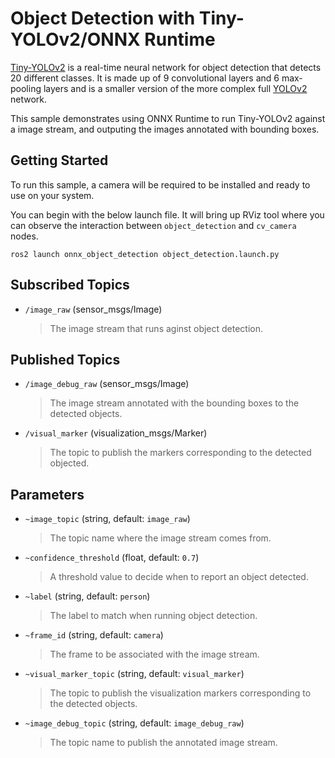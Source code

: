 # Object Detection with Tiny-YOLOv2/ONNX Runtime

[Tiny-YOLOv2](https://github.com/onnx/models/tree/master/vision/object_detection_segmentation/tiny-yolov2) is a real-time neural network for object detection that detects 20 different classes. It is made up of 9 convolutional layers and 6 max-pooling layers and is a smaller version of the more complex full [YOLOv2](https://pjreddie.com/darknet/yolov2/) network.

This sample demonstrates using ONNX Runtime to run Tiny-YOLOv2 against a image stream, and outputing the images annotated with bounding boxes.

## Getting Started

To run this sample, a camera will be required to be installed and ready to use on your system.

You can begin with the below launch file. It will bring up RViz tool where you can observe the interaction between `object_detection` and `cv_camera` nodes.

```Batchfile
ros2 launch onnx_object_detection object_detection.launch.py
```

## Subscribed Topics

  * `/image_raw` (sensor_msgs/Image)
    > The image stream that runs aginst object detection.

## Published Topics

  * `/image_debug_raw` (sensor_msgs/Image)
    > The image stream annotated with the bounding boxes to the detected objects.

  * `/visual_marker` (visualization_msgs/Marker)
    > The topic to publish the markers corresponding to the detected objected.

## Parameters

  * `~image_topic` (string, default: `image_raw`)
    > The topic name where the image stream comes from.

  * `~confidence_threshold` (float, default: `0.7`)
    > A threshold value to decide when to report an object detected.

  * `~label` (string, default: `person`)
    > The label to match when running object detection. 

  * `~frame_id` (string, default: `camera`)
    > The frame to be associated with the image stream. 

  * `~visual_marker_topic` (string, default: `visual_marker`)
    > The topic to publish the visualization markers corresponding to the detected objects.

  * `~image_debug_topic` (string, default: `image_debug_raw`)
    > The topic name to publish the annotated image stream.
